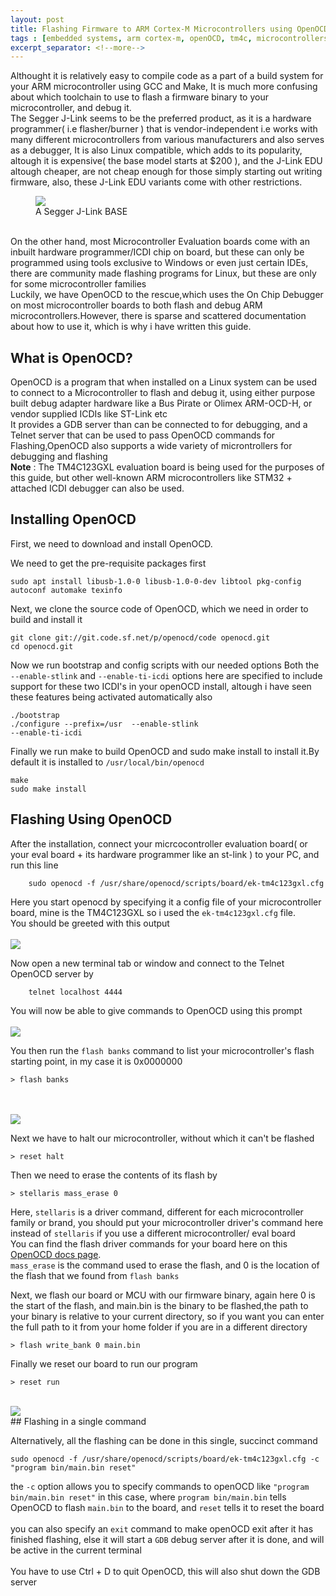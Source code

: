 ```yaml
---
layout: post
title: Flashing Firmware to ARM Cortex-M Microcontrollers using OpenOCD
tags : [embedded systems, arm cortex-m, openOCD, tm4c, microcontrollers, linux]
excerpt_separator: <!--more-->
---
```



Althought it is relatively easy to compile code as a part of a build system for your ARM microcontroller using GCC and Make,
It is much more confusing about which toolchain to use to flash a firmware binary to your microcontroller, and debug it.<br>
The Segger J-Link seems to be the preferred product, as it is a hardware programmer( i.e flasher/burner ) that is vendor-independent i.e works with many different microcontrollers from various manufacturers and also serves as a debugger, It is also Linux compatible, which adds to its popularity, altough it is expensive( the base model starts at $200 ), and the J-Link EDU altough cheaper, are not cheap enough for those simply starting out writing firmware, also, these J-Link EDU variants come with other restrictions.
<!--more-->

<figure>
    <img src="https://canusb-shop.com/image/cache/data/canshop_images/Segger-JLINK-BASE-500x500.jpg">
    <figcaption>A Segger J-Link BASE </figcaption>
</figure>
<br>
On the other hand, most Microcontroller Evaluation boards come with an inbuilt hardware programmer/ICDI chip on board, but these can only be programmed using tools exclusive to Windows or even just certain IDEs, there are community made flashing programs for Linux, but these are only for some microcontroller families<br>
 Luckily, we have OpenOCD to the rescue,which uses the On Chip Debugger on most microcontroller boards to both flash and debug ARM microcontrollers.However, there is sparse and scattered documentation about how to use it, which is why i have written this guide.<br>

## What is OpenOCD?

 OpenOCD is a program that when installed on a Linux system can be used to connect to a Microcontroller to flash and debug it, using either purpose built debug adapter hardware like a Bus Pirate or Olimex ARM-OCD-H, or vendor supplied ICDIs like ST-Link etc
 <br>
 It provides a GDB server than can be connected to for debugging, and a Telnet server that can be used to pass OpenOCD commands for Flashing,OpenOCD also supports a wide variety of microntrollers for debugging and flashing
 <br>
**Note** : The TM4C123GXL evaluation board is being used for the purposes of this guide, but other well-known ARM microcontrollers like STM32 + attached ICDI debugger can also be used.<br>
## Installing OpenOCD
First, we need to download and install OpenOCD.

We need to get the pre-requisite packages first
```shell
sudo apt install libusb-1.0-0 libusb-1.0-0-dev libtool pkg-config autoconf automake texinfo
```
Next, we clone the source code of OpenOCD, which we need in order to build and install it
```shell
git clone git://git.code.sf.net/p/openocd/code openocd.git
cd openocd.git
```
Now we run bootstrap and config scripts with our needed options
Both the `--enable-stlink` and `--enable-ti-icdi` options here are specified to include support for these two ICDI's in your openOCD install, altough i have seen these features being activated automatically also
```shell
./bootstrap
./configure --prefix=/usr  --enable-stlink
--enable-ti-icdi
```
Finally we run make to build OpenOCD and sudo make install to install it.By default it is installed to  `/usr/local/bin/openocd`
```shell
make
sudo make install
```
## Flashing Using OpenOCD

After the installation, connect your micrcocontroller evaluation board( or your eval board + its hardware programmer like an st-link ) to your PC, and run this line
```
    sudo openocd -f /usr/share/openocd/scripts/board/ek-tm4c123gxl.cfg
```
Here you start openocd by specifying it a config file of your microcontroller board, mine is the TM4C123GXL so i used the `ek-tm4c123gxl.cfg` file.
<br>
You should be greeted with this output
<br>
<br>
<img style="text-align:left;" src="/public/assets/images/OpenOCDmain.png">

Now open a new terminal tab or window
and connect to the Telnet OpenOCD server by
```
    telnet localhost 4444
```
You will now be able to give commands to OpenOCD using this prompt
<br>
<br>
<img style="text-align:left;"  src="/public/assets/images/OpenOCD-Telnet.png">

You then run the `flash banks` command to list your microcontroller's flash starting point, in my case it is 0x0000000
```
> flash banks
```
<br>
<br>
<img style="text-align:left;"  src="/public/assets/images/FlashBanks.png">

Next we have to halt our microcontroller, without which it can't be flashed
```
> reset halt
```
Then we need to erase the contents of its flash by
```
> stellaris mass_erase 0
```
Here, `stellaris` is a driver command, different for each microcontroller family or brand, you should put your microcontroller driver's command here instead of `stellaris` if you use a different microcontroller/ eval board <br>
You can find the flash driver commands for your board here on this <a href="http://openocd.org/doc/html/Flash-Commands.html"> OpenOCD docs page</a>.
<br>
`mass_erase` is the command used to erase the flash, and 0 is the location of the flash that we found from `flash banks`


Next, we flash our board or MCU with our firmware binary, again here 0 is the start of the flash, and main.bin is the binary to be flashed,the path to your binary is relative to your current directory, so if you want you can enter the full path to it from your home folder if you are in a different directory
```
> flash write_bank 0 main.bin
```

Finally we reset our board to run our program
```
> reset run
```
<br>
<img style="text-align:left;"  src="/public/assets/images/flash-complete.png">
<br>
## Flashing in a single command

Alternatively, all the flashing can be done in this single, succinct command

```
sudo openocd -f /usr/share/openocd/scripts/board/ek-tm4c123gxl.cfg -c "program bin/main.bin reset"
```

the `-c` option allows you to specify commands to openOCD like `"program bin/main.bin reset"` in this case, where `program bin/main.bin` tells OpenOCD to flash `main.bin` to the board, and `reset` tells it to reset the board
<br>
<br>
you can also specify an `exit` command to make openOCD exit after it has finished flashing, else it will start a `GDB` debug server after it is done, and will be active in the current terminal
<br>
<br>
You have to use Ctrl + D to quit OpenOCD, this will also shut down the GDB server
